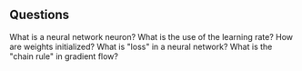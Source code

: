 ## Questions 

What is a neural network neuron?
What is the use of the learning rate?
How are weights initialized?
What is "loss" in a neural network?
What is the "chain rule" in gradient flow?
